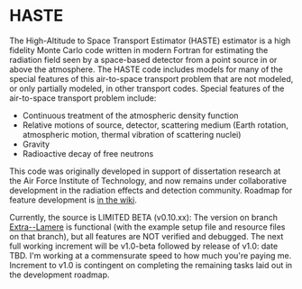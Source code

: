 # HASTE

The High-Altitude to Space Transport Estimator (HASTE) estimator is a high fidelity Monte Carlo code written in modern Fortran for estimating the radiation field seen by a space-based detector from a point source in or above the atmosphere.  The HASTE code includes models for many of the special features of this air-to-space transport problem that are not modeled, or only partially modeled, in other transport codes.  Special features of the air-to-space transport problem include:
- Continuous treatment of the atmospheric density function
- Relative motions of source, detector, scattering medium (Earth rotation, atmospheric motion, thermal vibration of scattering nuclei)
- Gravity
- Radioactive decay of free neutrons

This code was originally developed in support of dissertation research at the Air Force Institute of Technology, and now remains under collaborative development in the radiation effects and detection community.  Roadmap for feature development is [in the wiki](https://github.com/HASTEwg/HASTE/wiki/Roadmap-&-Testing).

Currently, the source is LIMITED BETA (v0.10.xx):  The version on branch [Extra--Lamere](https://github.com/HASTEwg/HASTE/tree/Extra--Lamere) is functional (with the example setup file and resource files on that branch), but all features are NOT verified and debugged.  The next full working increment will be v1.0-beta followed by release of v1.0: date TBD.  I'm working at a commensurate speed to how much you're paying me.  Increment to v1.0 is contingent on completing the remaining tasks laid out in the development roadmap.
